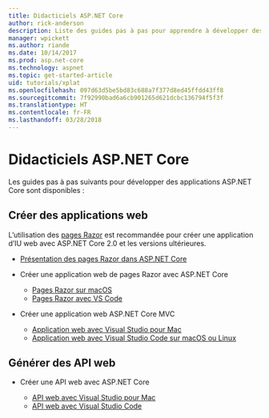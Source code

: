 ```yaml
---
title: Didacticiels ASP.NET Core
author: rick-anderson
description: Liste des guides pas à pas pour apprendre à développer des applications ASP.NET Core.
manager: wpickett
ms.author: riande
ms.date: 10/14/2017
ms.prod: asp.net-core
ms.technology: aspnet
ms.topic: get-started-article
uid: tutorials/xplat
ms.openlocfilehash: 097d63d5be5bd83c688a7f377d8ed45ffdd43ff8
ms.sourcegitcommit: 7f92990bad6a6cb901265d621dcbc136794f5f3f
ms.translationtype: HT
ms.contentlocale: fr-FR
ms.lasthandoff: 03/28/2018
---
```

# <a name="aspnet-core-tutorials"></a>Didacticiels ASP.NET Core

Les guides pas à pas suivants pour développer des applications ASP.NET Core sont disponibles :

## <a name="build-web-apps"></a>Créer des applications web

L’utilisation des [pages Razor](xref:mvc/razor-pages/index) est recommandée pour créer une application d’IU web avec ASP.NET Core 2.0 et les versions ultérieures.

* [Présentation des pages Razor dans ASP.NET Core](xref:mvc/razor-pages/index)
* Créer une application web de pages Razor avec ASP.NET Core

   * [Pages Razor sur macOS](xref:tutorials/razor-pages-mac/index)
   * [Pages Razor avec VS Code](xref:tutorials/razor-pages-vsc/index)  

* Créer une application web ASP.NET Core MVC

   * [Application web avec Visual Studio pour Mac](first-mvc-app-mac/index.md)
   * [Application web avec Visual Studio Code sur macOS ou Linux](first-mvc-app-xplat/index.md)

## <a name="build-web-apis"></a>Générer des API web
* Créer une API web avec ASP.NET Core

  * [API web avec Visual Studio pour Mac](xref:tutorials/first-web-api-mac)
  * [API web avec Visual Studio Code](web-api-vsc.md)

